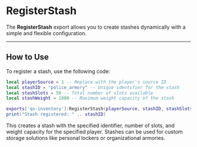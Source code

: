 # RegisterStash

The **RegisterStash** export allows you to create stashes dynamically with a simple and flexible configuration.

***

## How to Use

To register a stash, use the following code:

```lua
local playerSource = 1 -- Replace with the player's source ID
local stashID = "police_armory" -- Unique identifier for the stash
local stashSlots = 50 -- Total number of slots available
local stashWeight = 1000 -- Maximum weight capacity of the stash

exports['qs-inventory']:RegisterStash(playerSource, stashID, stashSlots, stashWeight)
print("Stash registered: " .. stashID)
```

This creates a stash with the specified identifier, number of slots, and weight capacity for the specified player. Stashes can be used for custom storage solutions like personal lockers or organizational armories.
